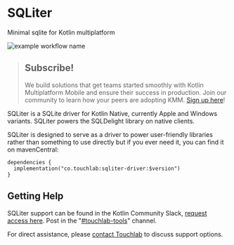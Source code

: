 # SQLiter

Minimal sqlite for Kotlin multiplatform

![example workflow name](https://github.com/touchlab/SQLiter/workflows/build/badge.svg)

> ## Subscribe!
>
> We build solutions that get teams started smoothly with Kotlin Multiplatform Mobile and ensure their success in production. Join our community to learn how your peers are adopting KMM.
 [Sign up here](https://go.touchlab.co/newsletter-gh)!

SQLiter is a SQLite driver for Kotlin Native, currently Apple and Windows variants. SQLiter powers the SQLDelight library
on native clients.


SQLiter is designed to serve as a driver to power user-friendly libraries rather than something to use directly but if you ever need it, you can find it on mavenCentral:

```
dependencies {
  implementation("co.touchlab:sqliter-driver:$version")
}
```

## Getting Help

SQLiter support can be found in the Kotlin Community Slack, [request access here](http://slack.kotlinlang.org/). Post in the "[#touchlab-tools](https://kotlinlang.slack.com/archives/CTJB58X7X)" channel.

For direct assistance, please [contact Touchlab](https://go.touchlab.co/contactus-gh) to discuss support options.
